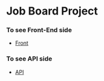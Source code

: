 # Job Board Project

### To see Front-End side
- [Front](https://github.com/EpitechIT2020/T-WEB-501-BDX-5-1-jobboard-armelle.bengochea/tree/master/front)

### To see API side
- [API](https://github.com/EpitechIT2020/T-WEB-501-BDX-5-1-jobboard-armelle.bengochea/tree/master/api)
